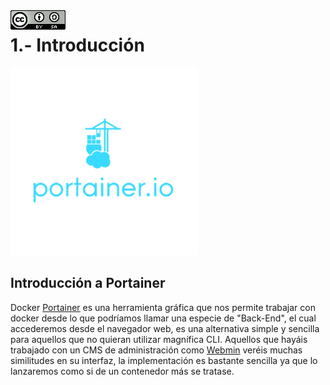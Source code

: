 <img src="./imagenes/MI-LICENCIA88x31.png" style="float: left; margin-right: 10px;" />

# 1.- Introducción
![logo portainer](imagenes/portainer.png)
## Introducción a Portainer
Docker [Portainer](https://www.portainer.io) es una herramienta gráfica que nos permite trabajar con docker desde lo que podríamos llamar una especie de "Back-End", el cual accederemos desde el navegador web, es una alternativa simple y sencilla para aquellos que no quieran utilizar magnífica CLI. Aquellos que hayáis trabajado con un CMS de administración como [Webmin](https://www.webmin.com) veréis muchas similitudes en su interfaz, la implementación es bastante sencilla ya que lo lanzaremos como si de un contenedor más se tratase.